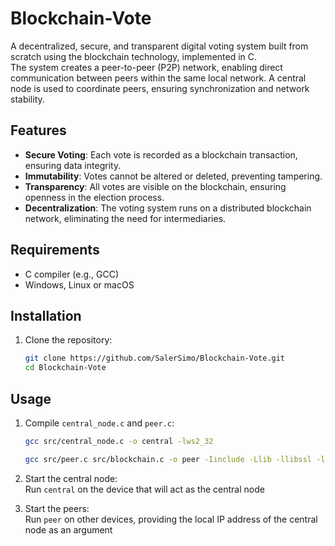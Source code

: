 # Blockchain-Vote
A decentralized, secure, and transparent digital voting system built from scratch using the blockchain technology, implemented in C.  
The system creates a peer-to-peer (P2P) network, enabling direct communication between peers within the same local network. A central node is used to coordinate peers, ensuring  synchronization and network stability.


## Features
- **Secure Voting**: Each vote is recorded as a blockchain transaction, ensuring data integrity.
- **Immutability**: Votes cannot be altered or deleted, preventing tampering.
- **Transparency**: All votes are visible on the blockchain, ensuring openness in the election process.
- **Decentralization**: The voting system runs on a distributed blockchain network, eliminating the need for intermediaries.

## Requirements
- C compiler (e.g., GCC)
- Windows, Linux or macOS

## Installation
1. Clone the repository:
    ```bash
    git clone https://github.com/SalerSimo/Blockchain-Vote.git
    cd Blockchain-Vote
## Usage
1. Compile `central_node.c` and `peer.c`:

    ```bash
    gcc src/central_node.c -o central -lws2_32

    gcc src/peer.c src/blockchain.c -o peer -Iinclude -Llib -llibssl -llibcrypto -lws2_32
2. Start the central node:  
Run `central` on the device that will act as the central node
3. Start the peers:  
Run `peer` on other devices, providing the local IP address of the central node as an argument
